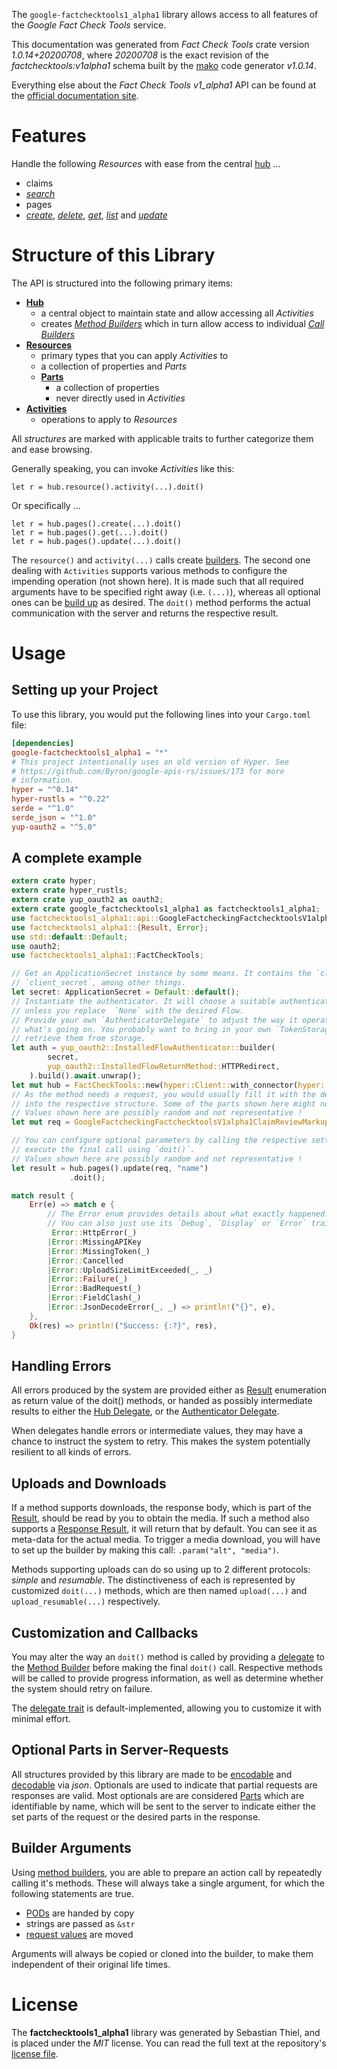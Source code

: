 <!---
DO NOT EDIT !
This file was generated automatically from 'src/mako/api/README.md.mako'
DO NOT EDIT !
-->
The `google-factchecktools1_alpha1` library allows access to all features of the *Google Fact Check Tools* service.

This documentation was generated from *Fact Check Tools* crate version *1.0.14+20200708*, where *20200708* is the exact revision of the *factchecktools:v1alpha1* schema built by the [mako](http://www.makotemplates.org/) code generator *v1.0.14*.

Everything else about the *Fact Check Tools* *v1_alpha1* API can be found at the
[official documentation site](https://developers.google.com/fact-check/tools/api/).
# Features

Handle the following *Resources* with ease from the central [hub](https://docs.rs/google-factchecktools1_alpha1/1.0.14+20200708/google_factchecktools1_alpha1/FactCheckTools) ... 

* claims
 * [*search*](https://docs.rs/google-factchecktools1_alpha1/1.0.14+20200708/google_factchecktools1_alpha1/api::ClaimSearchCall)
* pages
 * [*create*](https://docs.rs/google-factchecktools1_alpha1/1.0.14+20200708/google_factchecktools1_alpha1/api::PageCreateCall), [*delete*](https://docs.rs/google-factchecktools1_alpha1/1.0.14+20200708/google_factchecktools1_alpha1/api::PageDeleteCall), [*get*](https://docs.rs/google-factchecktools1_alpha1/1.0.14+20200708/google_factchecktools1_alpha1/api::PageGetCall), [*list*](https://docs.rs/google-factchecktools1_alpha1/1.0.14+20200708/google_factchecktools1_alpha1/api::PageListCall) and [*update*](https://docs.rs/google-factchecktools1_alpha1/1.0.14+20200708/google_factchecktools1_alpha1/api::PageUpdateCall)




# Structure of this Library

The API is structured into the following primary items:

* **[Hub](https://docs.rs/google-factchecktools1_alpha1/1.0.14+20200708/google_factchecktools1_alpha1/FactCheckTools)**
    * a central object to maintain state and allow accessing all *Activities*
    * creates [*Method Builders*](https://docs.rs/google-factchecktools1_alpha1/1.0.14+20200708/google_factchecktools1_alpha1/client::MethodsBuilder) which in turn
      allow access to individual [*Call Builders*](https://docs.rs/google-factchecktools1_alpha1/1.0.14+20200708/google_factchecktools1_alpha1/client::CallBuilder)
* **[Resources](https://docs.rs/google-factchecktools1_alpha1/1.0.14+20200708/google_factchecktools1_alpha1/client::Resource)**
    * primary types that you can apply *Activities* to
    * a collection of properties and *Parts*
    * **[Parts](https://docs.rs/google-factchecktools1_alpha1/1.0.14+20200708/google_factchecktools1_alpha1/client::Part)**
        * a collection of properties
        * never directly used in *Activities*
* **[Activities](https://docs.rs/google-factchecktools1_alpha1/1.0.14+20200708/google_factchecktools1_alpha1/client::CallBuilder)**
    * operations to apply to *Resources*

All *structures* are marked with applicable traits to further categorize them and ease browsing.

Generally speaking, you can invoke *Activities* like this:

```Rust,ignore
let r = hub.resource().activity(...).doit()
```

Or specifically ...

```ignore
let r = hub.pages().create(...).doit()
let r = hub.pages().get(...).doit()
let r = hub.pages().update(...).doit()
```

The `resource()` and `activity(...)` calls create [builders][builder-pattern]. The second one dealing with `Activities` 
supports various methods to configure the impending operation (not shown here). It is made such that all required arguments have to be 
specified right away (i.e. `(...)`), whereas all optional ones can be [build up][builder-pattern] as desired.
The `doit()` method performs the actual communication with the server and returns the respective result.

# Usage

## Setting up your Project

To use this library, you would put the following lines into your `Cargo.toml` file:

```toml
[dependencies]
google-factchecktools1_alpha1 = "*"
# This project intentionally uses an old version of Hyper. See
# https://github.com/Byron/google-apis-rs/issues/173 for more
# information.
hyper = "^0.14"
hyper-rustls = "^0.22"
serde = "^1.0"
serde_json = "^1.0"
yup-oauth2 = "^5.0"
```

## A complete example

```Rust
extern crate hyper;
extern crate hyper_rustls;
extern crate yup_oauth2 as oauth2;
extern crate google_factchecktools1_alpha1 as factchecktools1_alpha1;
use factchecktools1_alpha1::api::GoogleFactcheckingFactchecktoolsV1alpha1ClaimReviewMarkupPage;
use factchecktools1_alpha1::{Result, Error};
use std::default::Default;
use oauth2;
use factchecktools1_alpha1::FactCheckTools;

// Get an ApplicationSecret instance by some means. It contains the `client_id` and 
// `client_secret`, among other things.
let secret: ApplicationSecret = Default::default();
// Instantiate the authenticator. It will choose a suitable authentication flow for you, 
// unless you replace  `None` with the desired Flow.
// Provide your own `AuthenticatorDelegate` to adjust the way it operates and get feedback about 
// what's going on. You probably want to bring in your own `TokenStorage` to persist tokens and
// retrieve them from storage.
let auth = yup_oauth2::InstalledFlowAuthenticator::builder(
        secret,
        yup_oauth2::InstalledFlowReturnMethod::HTTPRedirect,
    ).build().await.unwrap();
let mut hub = FactCheckTools::new(hyper::Client::with_connector(hyper::net::HttpsConnector::new(hyper_rustls::TlsClient::new())), auth);
// As the method needs a request, you would usually fill it with the desired information
// into the respective structure. Some of the parts shown here might not be applicable !
// Values shown here are possibly random and not representative !
let mut req = GoogleFactcheckingFactchecktoolsV1alpha1ClaimReviewMarkupPage::default();

// You can configure optional parameters by calling the respective setters at will, and
// execute the final call using `doit()`.
// Values shown here are possibly random and not representative !
let result = hub.pages().update(req, "name")
             .doit();

match result {
    Err(e) => match e {
        // The Error enum provides details about what exactly happened.
        // You can also just use its `Debug`, `Display` or `Error` traits
         Error::HttpError(_)
        |Error::MissingAPIKey
        |Error::MissingToken(_)
        |Error::Cancelled
        |Error::UploadSizeLimitExceeded(_, _)
        |Error::Failure(_)
        |Error::BadRequest(_)
        |Error::FieldClash(_)
        |Error::JsonDecodeError(_, _) => println!("{}", e),
    },
    Ok(res) => println!("Success: {:?}", res),
}

```
## Handling Errors

All errors produced by the system are provided either as [Result](https://docs.rs/google-factchecktools1_alpha1/1.0.14+20200708/google_factchecktools1_alpha1/client::Result) enumeration as return value of
the doit() methods, or handed as possibly intermediate results to either the 
[Hub Delegate](https://docs.rs/google-factchecktools1_alpha1/1.0.14+20200708/google_factchecktools1_alpha1/client::Delegate), or the [Authenticator Delegate](https://docs.rs/yup-oauth2/*/yup_oauth2/trait.AuthenticatorDelegate.html).

When delegates handle errors or intermediate values, they may have a chance to instruct the system to retry. This 
makes the system potentially resilient to all kinds of errors.

## Uploads and Downloads
If a method supports downloads, the response body, which is part of the [Result](https://docs.rs/google-factchecktools1_alpha1/1.0.14+20200708/google_factchecktools1_alpha1/client::Result), should be
read by you to obtain the media.
If such a method also supports a [Response Result](https://docs.rs/google-factchecktools1_alpha1/1.0.14+20200708/google_factchecktools1_alpha1/client::ResponseResult), it will return that by default.
You can see it as meta-data for the actual media. To trigger a media download, you will have to set up the builder by making
this call: `.param("alt", "media")`.

Methods supporting uploads can do so using up to 2 different protocols: 
*simple* and *resumable*. The distinctiveness of each is represented by customized 
`doit(...)` methods, which are then named `upload(...)` and `upload_resumable(...)` respectively.

## Customization and Callbacks

You may alter the way an `doit()` method is called by providing a [delegate](https://docs.rs/google-factchecktools1_alpha1/1.0.14+20200708/google_factchecktools1_alpha1/client::Delegate) to the 
[Method Builder](https://docs.rs/google-factchecktools1_alpha1/1.0.14+20200708/google_factchecktools1_alpha1/client::CallBuilder) before making the final `doit()` call. 
Respective methods will be called to provide progress information, as well as determine whether the system should 
retry on failure.

The [delegate trait](https://docs.rs/google-factchecktools1_alpha1/1.0.14+20200708/google_factchecktools1_alpha1/client::Delegate) is default-implemented, allowing you to customize it with minimal effort.

## Optional Parts in Server-Requests

All structures provided by this library are made to be [encodable](https://docs.rs/google-factchecktools1_alpha1/1.0.14+20200708/google_factchecktools1_alpha1/client::RequestValue) and 
[decodable](https://docs.rs/google-factchecktools1_alpha1/1.0.14+20200708/google_factchecktools1_alpha1/client::ResponseResult) via *json*. Optionals are used to indicate that partial requests are responses 
are valid.
Most optionals are are considered [Parts](https://docs.rs/google-factchecktools1_alpha1/1.0.14+20200708/google_factchecktools1_alpha1/client::Part) which are identifiable by name, which will be sent to 
the server to indicate either the set parts of the request or the desired parts in the response.

## Builder Arguments

Using [method builders](https://docs.rs/google-factchecktools1_alpha1/1.0.14+20200708/google_factchecktools1_alpha1/client::CallBuilder), you are able to prepare an action call by repeatedly calling it's methods.
These will always take a single argument, for which the following statements are true.

* [PODs][wiki-pod] are handed by copy
* strings are passed as `&str`
* [request values](https://docs.rs/google-factchecktools1_alpha1/1.0.14+20200708/google_factchecktools1_alpha1/client::RequestValue) are moved

Arguments will always be copied or cloned into the builder, to make them independent of their original life times.

[wiki-pod]: http://en.wikipedia.org/wiki/Plain_old_data_structure
[builder-pattern]: http://en.wikipedia.org/wiki/Builder_pattern
[google-go-api]: https://github.com/google/google-api-go-client

# License
The **factchecktools1_alpha1** library was generated by Sebastian Thiel, and is placed 
under the *MIT* license.
You can read the full text at the repository's [license file][repo-license].

[repo-license]: https://github.com/Byron/google-apis-rsblob/master/LICENSE.md
